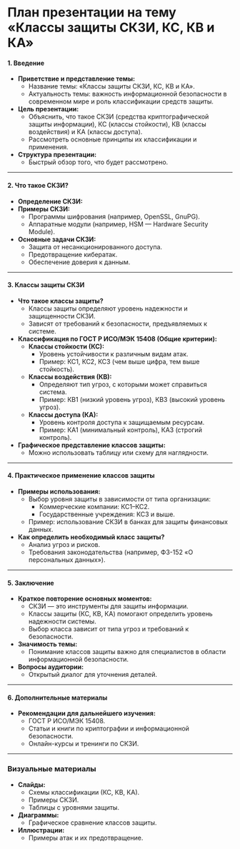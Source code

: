 # **План презентации на тему «Классы защиты СКЗИ, КС, КВ и КА»**

#### **1. Введение**
- **Приветствие и представление темы:**
  - Название темы: «Классы защиты СКЗИ, КС, КВ и КА».
  - Актуальность темы: важность информационной безопасности в современном мире и роль классификации средств защиты.
- **Цель презентации:**
  - Объяснить, что такое СКЗИ (средства криптографической защиты информации), КС (классы стойкости), КВ (классы воздействия) и КА (классы доступа).
  - Рассмотреть основные принципы их классификации и применения.
- **Структура презентации:**
  - Быстрый обзор того, что будет рассмотрено.

---

#### **2. Что такое СКЗИ?**
- **Определение СКЗИ:**
- **Примеры СКЗИ:**
  - Программы шифрования (например, OpenSSL, GnuPG).
  - Аппаратные модули (например, HSM — Hardware Security Module).
- **Основные задачи СКЗИ:**
  - Защита от несанкционированного доступа.
  - Предотвращение кибератак.
  - Обеспечение доверия к данным.

---

#### **3. Классы защиты СКЗИ**
- **Что такое классы защиты?**
  - Классы защиты определяют уровень надежности и защищенности СКЗИ.
  - Зависят от требований к безопасности, предъявляемых к системе.
- **Классификация по ГОСТ Р ИСО/МЭК 15408 (Общие критерии):**
  - **Классы стойкости (КС):**
    - Уровень устойчивости к различным видам атак.
    - Пример: КС1, КС2, КС3 (чем выше цифра, тем выше стойкость).
  - **Классы воздействия (КВ):**
    - Определяют тип угроз, с которыми может справиться система.
    - Пример: КВ1 (низкий уровень угроз), КВ3 (высокий уровень угроз).
  - **Классы доступа (КА):**
    - Уровень контроля доступа к защищаемым ресурсам.
    - Пример: КА1 (минимальный контроль), КА3 (строгий контроль).
- **Графическое представление классов защиты:**
  - Можно использовать таблицу или схему для наглядности.

---

#### **4. Практическое применение классов защиты**
- **Примеры использования:**
  - Выбор уровня защиты в зависимости от типа организации:
    - Коммерческие компании: КС1–КС2.
    - Государственные учреждения: КС3 и выше.
  - Пример: использование СКЗИ в банках для защиты финансовых данных.
- **Как определить необходимый класс защиты?**
  - Анализ угроз и рисков.
  - Требования законодательства (например, ФЗ-152 «О персональных данных»).

---

#### **5. Заключение**
- **Краткое повторение основных моментов:**
  - СКЗИ — это инструменты для защиты информации.
  - Классы защиты (КС, КВ, КА) помогают определить уровень надежности системы.
  - Выбор класса зависит от типа угроз и требований к безопасности.
- **Значимость темы:**
  - Понимание классов защиты важно для специалистов в области информационной безопасности.
- **Вопросы аудитории:**
  - Открытый диалог для уточнения деталей.

---

#### **6. Дополнительные материалы**
- **Рекомендации для дальнейшего изучения:**
  - ГОСТ Р ИСО/МЭК 15408.
  - Статьи и книги по криптографии и информационной безопасности.
  - Онлайн-курсы и тренинги по СКЗИ.

---

### **Визуальные материалы**
- **Слайды:**
  - Схемы классификации (КС, КВ, КА).
  - Примеры СКЗИ.
  - Таблицы с уровнями защиты.
- **Диаграммы:**
  - Графическое сравнение классов защиты.
- **Иллюстрации:**
  - Примеры атак и их предотвращение.
